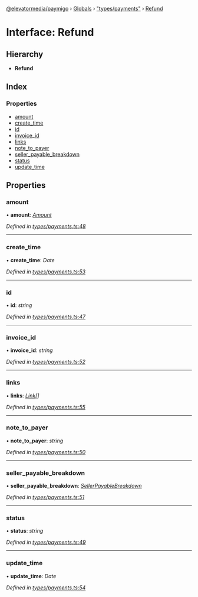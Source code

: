 [@elevatormedia/paymigo](../README.md) › [Globals](../globals.md) › ["types/payments"](../modules/_types_payments_.md) › [Refund](_types_payments_.refund.md)

# Interface: Refund

## Hierarchy

-   **Refund**

## Index

### Properties

-   [amount](_types_payments_.refund.md#amount)
-   [create_time](_types_payments_.refund.md#create_time)
-   [id](_types_payments_.refund.md#id)
-   [invoice_id](_types_payments_.refund.md#invoice_id)
-   [links](_types_payments_.refund.md#links)
-   [note_to_payer](_types_payments_.refund.md#note_to_payer)
-   [seller_payable_breakdown](_types_payments_.refund.md#seller_payable_breakdown)
-   [status](_types_payments_.refund.md#status)
-   [update_time](_types_payments_.refund.md#update_time)

## Properties

### amount

• **amount**: _[Amount](_types_common_.amount.md)_

_Defined in [types/payments.ts:48](https://github.com/ELEVATORmedia/paymigo/blob/56771c5/src/types/payments.ts#L48)_

---

### create_time

• **create_time**: _Date_

_Defined in [types/payments.ts:53](https://github.com/ELEVATORmedia/paymigo/blob/56771c5/src/types/payments.ts#L53)_

---

### id

• **id**: _string_

_Defined in [types/payments.ts:47](https://github.com/ELEVATORmedia/paymigo/blob/56771c5/src/types/payments.ts#L47)_

---

### invoice_id

• **invoice_id**: _string_

_Defined in [types/payments.ts:52](https://github.com/ELEVATORmedia/paymigo/blob/56771c5/src/types/payments.ts#L52)_

---

### links

• **links**: _[Link](_types_common_.link.md)[]_

_Defined in [types/payments.ts:55](https://github.com/ELEVATORmedia/paymigo/blob/56771c5/src/types/payments.ts#L55)_

---

### note_to_payer

• **note_to_payer**: _string_

_Defined in [types/payments.ts:50](https://github.com/ELEVATORmedia/paymigo/blob/56771c5/src/types/payments.ts#L50)_

---

### seller_payable_breakdown

• **seller_payable_breakdown**: _[SellerPayableBreakdown](_types_payments_.sellerpayablebreakdown.md)_

_Defined in [types/payments.ts:51](https://github.com/ELEVATORmedia/paymigo/blob/56771c5/src/types/payments.ts#L51)_

---

### status

• **status**: _string_

_Defined in [types/payments.ts:49](https://github.com/ELEVATORmedia/paymigo/blob/56771c5/src/types/payments.ts#L49)_

---

### update_time

• **update_time**: _Date_

_Defined in [types/payments.ts:54](https://github.com/ELEVATORmedia/paymigo/blob/56771c5/src/types/payments.ts#L54)_
